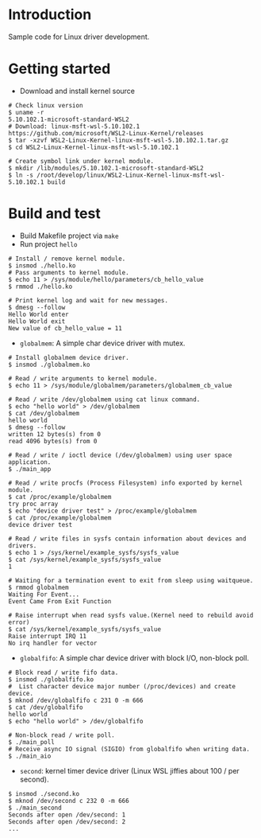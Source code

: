 # Introduction
Sample code for Linux driver development.

# Getting started
- Download and install kernel source
```shell
# Check linux version
$ uname -r
5.10.102.1-microsoft-standard-WSL2
# Download: linux-msft-wsl-5.10.102.1 https://github.com/microsoft/WSL2-Linux-Kernel/releases
$ tar -xzvf WSL2-Linux-Kernel-linux-msft-wsl-5.10.102.1.tar.gz
$ cd WSL2-Linux-Kernel-linux-msft-wsl-5.10.102.1

# Create symbol link under kernel module.
$ mkdir /lib/modules/5.10.102.1-microsoft-standard-WSL2
$ ln -s /root/develop/linux/WSL2-Linux-Kernel-linux-msft-wsl-5.10.102.1 build

```
# Build and test
- Build Makefile project via `make`
- Run project `hello`

```shell
# Install / remove kernel module.
$ insmod ./hello.ko
# Pass arguments to kernel module.
$ echo 11 > /sys/module/hello/parameters/cb_hello_value
$ rmmod ./hello.ko

# Print kernel log and wait for new messages.
$ dmesg --follow
Hello World enter
Hello World exit
New value of cb_hello_value = 11
```
- `globalmem`: A simple char device driver with mutex.
```shell
# Install globalmem device driver.
$ insmod ./globalmem.ko

# Read / write arguments to kernel module.
$ echo 11 > /sys/module/globalmem/parameters/globalmem_cb_value

# Read / write /dev/globalmem using cat linux command.
$ echo "hello world" > /dev/globalmem
$ cat /dev/globalmem
hello world
$ dmesg --follow
written 12 bytes(s) from 0
read 4096 bytes(s) from 0

# Read / write / ioctl device (/dev/globalmem) using user space application.
$ ./main_app

# Read / write procfs (Process Filesystem) info exported by kernel module.
$ cat /proc/example/globalmem
try proc array
$ echo "device driver test" > /proc/example/globalmem
$ cat /proc/example/globalmem
device driver test

# Read / write files in sysfs contain information about devices and drivers.
$ echo 1 > /sys/kernel/example_sysfs/sysfs_value
$ cat /sys/kernel/example_sysfs/sysfs_value
1

# Waiting for a termination event to exit from sleep using waitqueue.
$ rmmod globalmem
Waiting For Event...
Event Came From Exit Function

# Raise interrupt when read sysfs value.(Kernel need to rebuild avoid error)
$ cat /sys/kernel/example_sysfs/sysfs_value
Raise interrupt IRQ 11
No irq handler for vector
```

- `globalfifo`: A simple char device driver with block I/O, non-block poll.
```shell
# Block read / write fifo data.
$ insmod ./globalfifo.ko
#  List character device major number (/proc/devices) and create device.
$ mknod /dev/globalfifo c 231 0 -m 666
$ cat /dev/globalfifo
hello world
$ echo "hello world" > /dev/globalfifo

# Non-block read / write poll.
$ ./main_poll
# Receive async IO signal (SIGIO) from globalfifo when writing data.
$ ./main_aio
```
- `second`: kernel timer device driver (Linux WSL jiffies about 100 / per second).
```shell
$ insmod ./second.ko
$ mknod /dev/second c 232 0 -m 666
$ ./main_second
Seconds after open /dev/second: 1
Seconds after open /dev/second: 2
...
```
